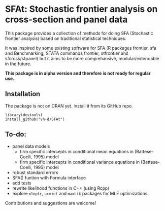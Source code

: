 SFAt: Stochastic frontier analysis on cross-section and panel data
==================================================================

This package provides a collection of methods for doing SFA (Stochastic frontier analysis) based on traditional statistical techniques.

It was inspired by some existing software for SFA (R packages frontier, sfa and Benchmarking, STATA commands frontier, xtfrontier and sfcross/sfpanel) but it aims to be more comprehansive, modular/extendable in the future. 

**This package is in alpha version and therefore is not ready for regular use.**

Installation
------------

The package is not on CRAN yet. Install it from its GitHub repo.

```{r}
library(devtools)
install_github("vh-d/SFAt")
```

To-do:
------

- panel data models
    - firm specific intercepts in conditional mean equations in (Battese-Coelli, 1995) model
    - firm specific intercepts in conditional variance equations in (Battese-Coelli, 1995) model
- robust standard errors
- SFA() funtion with Formula interface 
- add tests
- rewrite likelihood functions in C++ (using Rcpp)
- explore `nloptr`, `ucminf` and `maxLik` packages for MLE optimizations  


Contributions and suggestions are welcome!